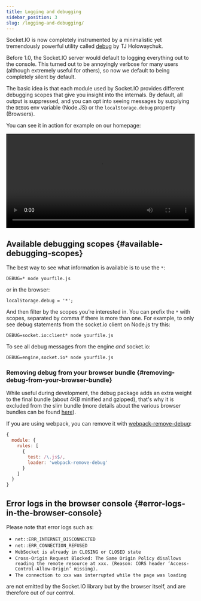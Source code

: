```yaml
---
title: Logging and debugging
sidebar_position: 3
slug: /logging-and-debugging/
---
```


Socket.IO is now completely instrumented by a minimalistic yet tremendously powerful utility called [debug](https://github.com/visionmedia/debug) by TJ Holowaychuk.

Before 1.0, the Socket.IO server would default to logging everything out to the console. This turned out to be annoyingly verbose for many users (although extremely useful for others), so now we default to being completely silent by default.

The basic idea is that each module used by Socket.IO provides different debugging scopes that give you insight into the internals. By default, all output is suppressed, and you can opt into seeing messages by supplying the `DEBUG` env variable (Node.JS) or the `localStorage.debug` property (Browsers).

You can see it in action for example on our homepage:

<video id="debugging-vid" data-setup='{"autoplay":true,"loop":true, "techOrder": ["html5", "flash"], "height": 300}' class="video-js vjs-default-skin" autoplay loop width="100%"><source src="https://i.cloudup.com/transcoded/IL9alTr0eO.mp4" type="video/mp4" /></video>

## Available debugging scopes {#available-debugging-scopes}

The best way to see what information is available is to use the `*`:

```
DEBUG=* node yourfile.js
```

or in the browser:

```
localStorage.debug = '*';
```

And then filter by the scopes you&#8217;re interested in. You can prefix the `*` with scopes, separated by comma if there is more than one. For example, to only see debug statements from the socket.io client on Node.js try this:

```
DEBUG=socket.io:client* node yourfile.js
```

To see all debug messages from the engine *and* socket.io:

```
DEBUG=engine,socket.io* node yourfile.js
```


### Removing debug from your browser bundle {#removing-debug-from-your-browser-bundle}

While useful during development, the debug package adds an extra weight to the final bundle (about 4KB minified and gzipped), that's why it is excluded from the slim bundle (more details about the various browser bundles can be found [here](../03-Client/client-installation.md#from-a-cdn)).

If you are using webpack, you can remove it with [webpack-remove-debug](https://github.com/johngodley/webpack-remove-debug):

```js
{
  module: {
    rules: [
      {
        test: /\.js$/,
        loader: 'webpack-remove-debug'
      }
    ]
  }
}
```

## Error logs in the browser console {#error-logs-in-the-browser-console}

Please note that error logs such as:

- `net::ERR_INTERNET_DISCONNECTED`
- `net::ERR_CONNECTION_REFUSED`
- `WebSocket is already in CLOSING or CLOSED state`
- `Cross-Origin Request Blocked: The Same Origin Policy disallows reading the remote resource at xxx. (Reason: CORS header ‘Access-Control-Allow-Origin’ missing).`
- `The connection to xxx was interrupted while the page was loading`

are not emitted by the Socket.IO library but by the browser itself, and are therefore out of our control.
